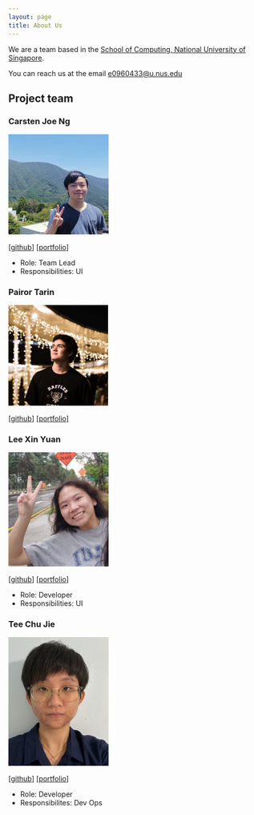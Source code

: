 ```yaml
---
layout: page
title: About Us
---
```


We are a team based in the [School of Computing, National University of Singapore](http://www.comp.nus.edu.sg).

You can reach us at the email [e0960433@u.nus.edu](e0960433@u.nus.edu)

## Project team

### Carsten Joe Ng

<img src="images/wyrkx.png" width="200px">

[[github](http://github.com/wyrkx)]
[[portfolio](team/carsten.md)]

- Role: Team Lead
- Responsibilities: UI

### Pairor Tarin

<img src="images/TarinPairor.png" width="199px">

[[github](http://github.com/TarinPairor)]
[[portfolio](team/tarinpairor.md)]

### Lee Xin Yuan

<img src="images/agreatdayy.png" width="200px">

[[github](http://github.com/agreatdayy)]
[[portfolio](team/xinyuan.md)]

- Role: Developer
- Responsibilities: UI

### Tee Chu Jie

<img src="images/tamagochuuu.png" width="200px">

[[github](https://github.com/tamagochuuu)]
[[portfolio](team/chujie.md)]

- Role: Developer
- Responsibilites: Dev Ops
